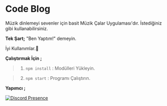 # Code Blog

Müzik dinlemeyi sevenler için basit Müzik Çalar Uygulaması'dır. İstediğiniz gibi kullanabilirsiniz.

**Tek Şart;**
"Ben Yaptım!" demeyin.

İyi Kullanımlar.💖

**Çalıştırmak İçin ;**

> 1) `npm install` : Modülleri Yükleyin.

> 2) `npm start` : Programı Çalıştırın.

**Yapımcı ;**

[![Discord Presence](https://lanyard.cnrad.dev/api/848526275059777566)](https://discord.com/users/848526275059777566)

